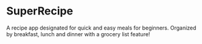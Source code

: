 # SuperRecipe
A recipe app designated for quick and easy meals for beginners. Organized by breakfast, lunch and dinner with a grocery list feature!
